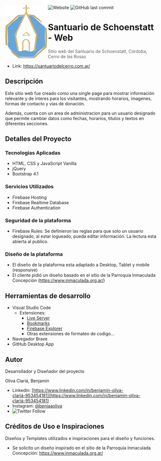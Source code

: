 ![Website](https://img.shields.io/website?up_message=online&url=https%3A%2F%2Fsantuariodelcerro.com.ar)
![GitHub last commit](https://img.shields.io/github/last-commit/BenjaOliva/Schoenstatt-Web?label=Ultimo%20Commit)
<img width="140px" src="img/shoenstattIcon.png" align="left" />

# Santuario de Schoenstatt - Web

>Sitio web del Santuario de Schoenstatt, Córdoba, Cerro de las Rosas

* Link:  https://santuariodelcerro.com.ar/

## Descripción

Este sitio web fue creado como una single page para mostrar información relevante y de interes para los visitantes, mostrando horarios, imagenes, formas de contacto y vías de donación.

Además, cuenta con un area de administracion para un usuario designado que permite cambiar datos como fechas, horarios, titulos y textos en diferentes secciones.

## Detalles del Proyecto

### Tecnologias Aplicadas

* HTML, CSS y JavaScript Vanilla
* jQuery
* Bootstrap 4.1

### Servicios Utilizados

* Firebase Hosting
* Firebase Realtime Database
* Firebase Authentication

### Seguridad de la plataforma

* Firebase Rules: Se definieron las reglas para que solo un usuario designado, al estar logueado, pueda editar información. La lectura esta abierta al publico.

### Diseño de la plataforma

* El diseño de la plataforma esta adaptado a Desktop, Tablet y mobile (responsive)
* El cliente pidió un diseño basado en el sitio de la Parroquia Inmaculada Concepción (https://www.inmaculada.org.ar/)

## Herramientas de desarrollo

* Visual Studio Code
    * Extensiones:
        * [Live Server](https://marketplace.visualstudio.com/items?itemName=ritwickdey.LiveServer)
        * [Bookmarks](https://marketplace.visualstudio.com/items?itemName=alefragnani.Bookmarks)
        * [Firebase Explorer](https://marketplace.visualstudio.com/items?itemName=jsayol.firebase-explorer)
        * Otras extensiones de formateo de codigo...
* Navegador Brave
* GitHub Desktop App

## Autor

Desarrollador y Diseñador del proyecto

Oliva Clariá, Benjamín  
* Linkedin: [https://www.linkedin.com/in/benjamin-oliva-clariá-953454181](https://www.linkedin.com/in/benjamin-oliva-clariá-953454181)
* Instagram: [@benjaaoliva](https://instagram.com/benjaaoliva/)
* ![Twitter Follow](https://img.shields.io/twitter/follow/benjaa_20?style=social)

## Créditos de Uso e Inspiraciones

Diseños y Templates utilizados e inspiraciones para el diseño y funciones.

* Se solicito un diseño inspirado en el sitio de la Parroquia Inmaculada Concepción: https://www.inmaculada.org.ar/

